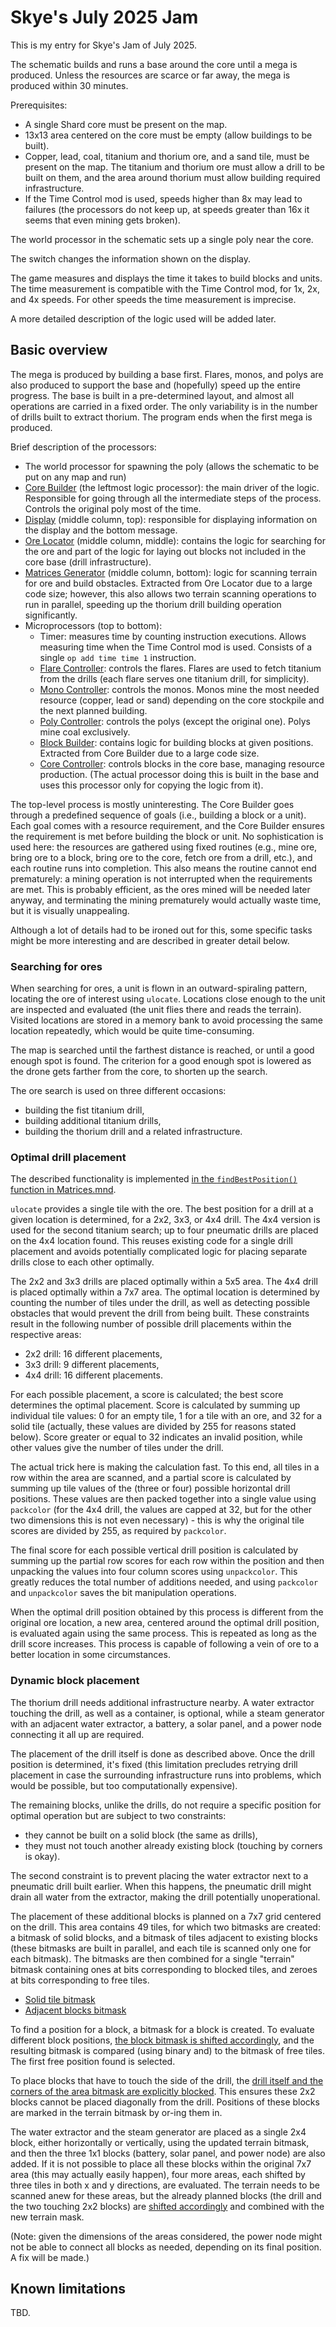 # Skye's July 2025 Jam

This is my entry for Skye's Jam of July 2025.

The schematic builds and runs a base around the core until a mega is produced. Unless the resources are scarce or far away, the mega is produced within 30 minutes.

Prerequisites:

* A single Shard core must be present on the map.
* 13x13 area centered on the core must be empty (allow buildings to be built).
* Copper, lead, coal, titanium and thorium ore, and a sand tile, must be present on the map. The titanium and thorium ore must allow a drill to be built on them, and the area around thorium must allow building required infrastructure.
* If the Time Control mod is used, speeds higher than 8x may lead to failures (the processors do not keep up, at speeds greater than 16x it seems that even mining gets broken).

The world processor in the schematic sets up a single poly near the core.

The switch changes the information shown on the display.

The game measures and displays the time it takes to build blocks and units. The time measurement is compatible with the Time Control mod, for 1x, 2x, and 4x speeds. For other speeds the time measurement is imprecise. 

A more detailed description of the logic used will be added later.

## Basic overview

The mega is produced by building a base first. Flares, monos, and polys are also produced to support the base and (hopefully) speed up the entire progress. The base is built in a pre-determined layout, and almost all operations are carried in a fixed order. The only variability is in the number of drills built to extract thorium. The program ends when the first mega is produced.

Brief description of the processors:

* The world processor for spawning the poly (allows the schematic to be put on any map and run)
* [Core Builder](CoreBuilder.mnd) (the leftmost logic processor): the main driver of the logic. Responsible for going through all the intermediate steps of the process. Controls the original poly most of the time.
* [Display](Display.mnd) (middle column, top): responsible for displaying information on the display and the bottom message.
* [Ore Locator](OreLocator.mnd) (middle column, middle): contains the logic for searching for the ore and part of the logic for laying out blocks not included in the core base (drill infrastructure).
* [Matrices Generator](Matrices.mnd) (middle column, bottom): logic for scanning terrain for ore and build obstacles. Extracted from Ore Locator due to a large code size; however, this also allows two terrain scanning operations to run in parallel, speeding up the thorium drill building operation significantly. 
* Microprocessors (top to bottom):
  * Timer: measures time by counting instruction executions. Allows measuring time when the Time Control mod is used. Consists of a single `op add time time 1` instruction.
  * [Flare Controller](FlareController.mnd): controls the flares. Flares are used to fetch titanium from the drills (each flare serves one titanium drill, for simplicity).
  * [Mono Controller](MonoController.mnd): controls the monos. Monos mine the most needed resource (copper, lead or sand) depending on the core stockpile and the next planned building.  
  * [Poly Controller](PolyController.mnd): controls the polys (except the original one). Polys mine coal exclusively.
  * [Block Builder](BlockBuilder.mnd): contains logic for building blocks at given positions. Extracted from Core Builder due to a large code size.
  * [Core Controller](CoreController.mnd): controls blocks in the core base, managing resource production. (The actual processor doing this is built in the base and uses this processor only for copying the logic from it).

The top-level process is mostly uninteresting. The Core Builder goes through a predefined sequence of goals (i.e., building a block or a unit). Each goal comes with a resource requirement, and the Core Builder ensures the requirement is met before building the block or unit. No sophistication is used here: the resources are gathered using fixed routines (e.g., mine ore, bring ore to a block, bring ore to the core, fetch ore from a drill, etc.), and each routine runs into completion. This also means the routine cannot end prematurely: a mining operation is not interrupted when the requirements are met. This is probably efficient, as the ores mined will be needed later anyway, and terminating the mining prematurely would actually waste time, but it is visually unappealing.

Although a lot of details had to be ironed out for this, some specific tasks might be more interesting and are described in greater detail below.

### Searching for ores

When searching for ores, a unit is flown in an outward-spiraling pattern, locating the ore of interest using `ulocate`. Locations close enough to the unit are inspected and evaluated (the unit flies there and reads the terrain). Visited locations are stored in a memory bank to avoid processing the same location repeatedly, which would be quite time-consuming.

The map is searched until the farthest distance is reached, or until a good enough spot is found. The criterion for a good enough spot is lowered as the drone gets farther from the core, to shorten up the search.

The ore search is used on three different occasions:

* building the fist titanium drill,
* building additional titanium drills,
* building the thorium drill and a related infrastructure.

### Optimal drill placement

The described functionality is implemented [in the `findBestPosition()` function in Matrices.mnd](https://github.com/cardillan/golem/blob/5e0cb22fb89be1cc94957b2db68dbe002690ca84/jam-202507/Matrices.mnd#L135).

`ulocate` provides a single tile with the ore. The best position for a drill at a given location is determined, for a 2x2, 3x3, or 4x4 drill. The 4x4 version is used for the second titanium search; up to four pneumatic drills are placed on the 4x4 location found. This reuses existing code for a single drill placement and avoids potentially complicated logic for placing separate drills close to each other optimally.

The 2x2 and 3x3 drills are placed optimally within a 5x5 area. The 4x4 drill is placed optimally within a 7x7 area. The optimal location is determined by counting the number of tiles under the drill, as well as detecting possible obstacles that would prevent the drill from being built. These constraints result in the following number of possible drill placements within the respective areas:
 
* 2x2 drill: 16 different placements,
* 3x3 drill: 9 different placements,
* 4x4 drill: 16 different placements.

For each possible placement, a score is calculated; the best score determines the optimal placement. Score is calculated by summing up individual tile values: 0 for an empty tile, 1 for a tile with an ore, and 32 for a solid tile (actually, these values are divided by 255 for reasons stated below). Score greater or equal to 32 indicates an invalid position, while other values give the number of tiles under the drill.

The actual trick here is making the calculation fast. To this end, all tiles in a row within the area are scanned, and a partial score is calculated by summing up tile values of the (three or four) possible horizontal drill positions. These values are then packed together into a single value using `packcolor` (for the 4x4 drill, the values are capped at 32, but for the other two dimensions this is not even necessary) - this is why the original tile scores are divided by 255, as required by `packcolor`.

The final score for each possible vertical drill position is calculated by summing up the partial row scores for each row within the position and then unpacking the values into four column scores using `unpackcolor`. This greatly reduces the total number of additions needed, and using `packcolor` and `unpackcolor` saves the bit manipulation operations.

When the optimal drill position obtained by this process is different from the original ore location, a new area, centered around the optimal drill position, is evaluated again using the same process. This is repeated as long as the drill score increases. This process is capable of following a vein of ore to a better location in some circumstances.

### Dynamic block placement

The thorium drill needs additional infrastructure nearby. A water extractor touching the drill, as well as a container, is optional, while a steam generator with an adjacent water extractor, a battery, a solar panel, and a power node connecting it all up are required.

The placement of the drill itself is done as described above. Once the drill position is determined, it's fixed (this limitation precludes retrying drill placement in case the surrounding infrastructure runs into problems, which would be possible, but too computationally expensive).

The remaining blocks, unlike the drills, do not require a specific position for optimal operation but are subject to two constraints:

* they cannot be built on a solid block (the same as drills),
* they must not touch another already existing block (touching by corners is okay).

The second constraint is to prevent placing the water extractor next to a pneumatic drill built earlier. When this happens, the pneumatic drill might drain all water from the extractor, making the drill potentially unoperational.

The placement of these additional blocks is planned on a 7x7 grid centered on the drill. This area contains 49 tiles, for which two bitmasks are created: a bitmask of solid blocks, and a bitmask of tiles adjacent to existing blocks (these bitmasks are built in parallel, and each tile is scanned only one for each bitmask). The bitmasks are then combined for a single "terrain" bitmask containing ones at bits corresponding to blocked tiles, and zeroes at bits corresponding to free tiles.

* [Solid tile bitmask](https://github.com/cardillan/golem/blob/5e0cb22fb89be1cc94957b2db68dbe002690ca84/jam-202507/Matrices.mnd#L25)
* [Adjacent blocks bitmask](https://github.com/cardillan/golem/blob/5e0cb22fb89be1cc94957b2db68dbe002690ca84/jam-202507/OreLocator.mnd#L426)

To find a position for a block, a bitmask for a block is created. To evaluate different block positions, [the block bitmask is shifted accordingly](https://github.com/cardillan/golem/blob/5e0cb22fb89be1cc94957b2db68dbe002690ca84/jam-202507/OreLocator.mnd#L322), and the resulting bitmask is compared (using binary and) to the bitmask of free tiles. The first free position found is selected.

To place blocks that have to touch the side of the drill, the [drill itself and the corners of the area bitmask are explicitly blocked](https://github.com/cardillan/golem/blob/5e0cb22fb89be1cc94957b2db68dbe002690ca84/jam-202507/OreLocator.mnd#L477). This ensures these 2x2 blocks cannot be placed diagonally from the drill. Positions of these blocks are marked in the terrain bitmask by or-ing them in. 

The water extractor and the steam generator are placed as a single 2x4 block, either horizontally or vertically, using the updated terrain bitmask, and then the three 1x1 blocks (battery, solar panel, and power node) are also added. If it is not possible to place all these blocks within the original 7x7 area (this may actually easily happen), four more areas, each shifted by three tiles in both x and y directions, are evaluated. The terrain needs to be scanned anew for these areas, but the already planned blocks (the drill and the two touching 2x2 blocks) are [shifted accordingly](https://github.com/cardillan/golem/blob/5e0cb22fb89be1cc94957b2db68dbe002690ca84/jam-202507/OreLocator.mnd#L271) and combined with the new terrain mask.

(Note: given the dimensions of the areas considered, the power node might not be able to connect all blocks as needed, depending on its final position. A fix will be made.)

## Known limitations

TBD.
